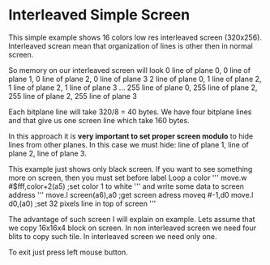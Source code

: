 # Interleaved Simple Screen

This simple example shows 16 colors low res interleaved screen (320x256).
Interleaved screan mean that organization of lines is other then in normal screen.

So memory on our interleaved screen will look
0 line of plane 0, 0 line of plane 1, 0 line of plane 2, 0 line of plane 3
2 line of plane 0, 1 line of plane 2, 1 line of plane 2, 1 line of plane 3
...
255 line of plane 0, 255 line of plane 2, 255 line of plane 2, 255 line of plane 3

Each bitplane line will take 320/8 = 40 bytes. We have four bitplane lines and that give us
one screen line which take 160 bytes.

In this approach it is **very important to set proper screen modulo** to hide lines from other planes.
In this case we must hide: line of plane 1, line of plane 2, line of plane 3.

This example just shows only black screen.
If you want to see something more on screen, then you must set before label Loop a color
''' 
		move.w	#$fff,color+2(a5)	;set color 1 to white
''' 
and write some data to screen address
'''
		move.l	screen(a6),a0		;get screen adress
		moveq	#-1,d0
		move.l	d0,(a0)			;set 32 pixels line in top of screen
'''

The advantage of such screen I will explain on example. Lets assume that we 
copy 16x16x4 block on screen. In non interleaved screen we need four blits to copy
such tile. In interleaved screen we need only one. 

To exit just press left mouse button.
